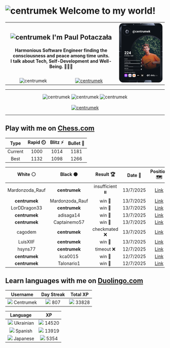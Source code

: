 <h1>
  <img
    src="https://emojis.slackmojis.com/emojis/images/1531849430/4246/blob-sunglasses.gif"
    width="30"
    alt="centrumek"
  />
  Welcome to my world!
</h1>

<table>
  <tbody>
    <tr>
      <td align="center" width="70%" colspan="2">
        <h2>
          <img
            src="https://raw.githubusercontent.com/MartinHeinz/MartinHeinz/master/wave.gif"
            width="30px"
            alt="centrumek"
          />
          I'm Paul Potaczała
        </h2>
        <h4>
          Harmonious Software Engineer finding the consciousness and peace among time units.
          <br/>
          I talk about Tech, Self-Development and Well-Being. 🌿🧘🚀
        </h4>
      </td>
      <td width="30%" rowspan="2">
        <a href="https://app.daily.dev/centrumek">
          <img
            src="./devcard.svg"
            alt="centrumek"
          />
        </a>
      </td>
    </tr>
    <tr align="center">
      <td>
        <img
          src="https://komarev.com/ghpvc/?username=centrumek&label=visitors&color=0e75b6&style=flat"
          alt="centrumek"
        >
      </td>
      <td>
        <a href="https://stackoverflow.com/users/14496012/centrumek">
          <img
            src="https://stackoverflow.com/users/flair/14496012.png?theme=dark"
            alt="centrumek"
          >
        </a>
      </td>
    </tr>
  </tbody>
</table>

---
<div align="center">
  <img 
    src="https://github-readme-stats.vercel.app/api?username=centrumek&show_icons=true&count_private=true&theme=dark&hide_border=true&hide=issues,contribs&bg_color=00000000"
    alt="centrumek"
  />
  <img
    src="https://github-readme-stats.vercel.app/api/top-langs/?username=centrumek&layout=compact&hide_border=true&theme=dark&bg_color=00000000&langs_count=6&exclude_repo=air-statistic-app"
    alt="centrumek"
  />
  <img 
    src="https://github-readme-streak-stats.herokuapp.com?user=centrumek&theme=dark&hide_border=true&background=FFFFFF00"
    alt="centrumek"
  />
  <br/>
  <br/>
  <a href="https://www.buymeacoffee.com/centrumek">
    <img
      src="https://cdn.buymeacoffee.com/buttons/v2/default-orange.png"
      height="50"
      width="210"
      alt="centrumek"
    />
  </a>
</div>

---

## Play with me on [Chess.com](https://www.chess.com/member/centrumek)

<div align="center">
<!--START_SECTION:chessStats-->
<!-- Automatically generated with https://github.com/Balastrong/chess-stats-action -->

| Type | Rapid ⏲️ | Blitz ⚡ | Bullet 🔫 |
|:---:|:---:|:---:|:---:|
| Current | 1000 | 1014 | 1181 |
| Best | 1132 | 1098 | 1266 |

| White ⚪ | Black ⚫ | Result 🏆 | Date 📅 | Position 🗺️ | Type 🕕 |
|:---:|:---:|:---:|:---:|:---:|:---:|
| Mardonzoda_Rauf | **centrumek** | insufficient ⏸️ | 13/7/2025 | <a href="http://www.ee.unb.ca/cgi-bin/tervo/fen.pl?select=8/1k1N4/8/8/8/8/K7/8 b - - 0 56">Link</a> | Blitz |
| **centrumek** | Mardonzoda_Rauf | win 🥇 | 13/7/2025 | <a href="http://www.ee.unb.ca/cgi-bin/tervo/fen.pl?select=rr3k2/p4Q2/1n1N4/2p1P3/p1B5/7P/R7/1N2K1R1 b - - 0 30">Link</a> | Blitz |
| LorDDragon33 | **centrumek** | win 🥇 | 13/7/2025 | <a href="http://www.ee.unb.ca/cgi-bin/tervo/fen.pl?select=6k1/p7/1p4pb/3R4/4r3/5q1K/P6P/8 w - - 8 43">Link</a> | Blitz |
| **centrumek** | adisaga14 | win 🥇 | 13/7/2025 | <a href="http://www.ee.unb.ca/cgi-bin/tervo/fen.pl?select=8/pp6/3N2k1/1P2R2p/8/6r1/P6K/8 b - - 0 36">Link</a> | Blitz |
| **centrumek** | Captainemo57 | win 🥇 | 13/7/2025 | <a href="http://www.ee.unb.ca/cgi-bin/tervo/fen.pl?select=1k1Q4/1pp5/7p/pN6/6P1/5N1q/PPPKPR2/8 b - - 7 33">Link</a> | Blitz |
| cagodem | **centrumek** | checkmated ❌ | 13/7/2025 | <a href="http://www.ee.unb.ca/cgi-bin/tervo/fen.pl?select=k3R3/6R1/pp1B3p/2p5/P7/3r1P2/5rPP/6K1 b - - 2 34">Link</a> | Blitz |
| LuisXIIF | **centrumek** | win 🥇 | 13/7/2025 | <a href="http://www.ee.unb.ca/cgi-bin/tervo/fen.pl?select=8/1p4k1/2p4p/p5pP/P1p3P1/3nr1K1/5r2/3R4 w - - 0 37">Link</a> | Blitz |
| hsyns77 | **centrumek** | timeout ❌ | 12/7/2025 | <a href="http://www.ee.unb.ca/cgi-bin/tervo/fen.pl?select=8/p5rk/5Q1p/8/3P4/2P2P2/PP4PP/R4RK1 b - - 0 38">Link</a> | Bullet |
| **centrumek** | kca0015 | win 🥇 | 12/7/2025 | <a href="http://www.ee.unb.ca/cgi-bin/tervo/fen.pl?select=8/p4p2/4p1pk/1p3P2/2q5/6KP/8/8 b - - 2 42">Link</a> | Bullet |
| **centrumek** | Talonario1 | win 🥇 | 12/7/2025 | <a href="http://www.ee.unb.ca/cgi-bin/tervo/fen.pl?select=8/R7/k7/1b5p/1K5P/4B3/2P5/8 b - - 2 44">Link</a> | Bullet |

<!--END_SECTION:chessStats-->
</div>

## Learn languages with me on [Duolingo.com](https://www.duolingo.com/profile/Centrumek)

<div align="center">
<!--START_SECTION:duolingoStats-->
<!-- Automatically generated with https://github.com/centrumek/duolingo-readme-stats-->

| Username | Day Streak | Total XP |
|:---:|:---:|:---:|
| <img src="https://raw.githubusercontent.com/centrumek/duolingo-readme-stats/main/assets/duolingo.png" height="12"> Centrumek | <img src="https://raw.githubusercontent.com/centrumek/duolingo-readme-stats/main/assets/streakactive.svg" height="12"> 807 | <img src="https://raw.githubusercontent.com/centrumek/duolingo-readme-stats/main/assets/xp.svg" height="12"> 33828 | <img src="https://raw.githubusercontent.com/centrumek/duolingo-readme-stats/main/assets/xp.svg" height="12"> 0 |

| Language | XP |
|:---:|:---:|
| <img src="https://raw.githubusercontent.com/centrumek/duolingo-readme-stats/main/assets/langs/ukrainian.svg" height="12"> Ukrainian | <img src="https://raw.githubusercontent.com/centrumek/duolingo-readme-stats/main/assets/xp.svg" height="12"> 14520 |
| <img src="https://raw.githubusercontent.com/centrumek/duolingo-readme-stats/main/assets/langs/spanish.svg" height="12"> Spanish | <img src="https://raw.githubusercontent.com/centrumek/duolingo-readme-stats/main/assets/xp.svg" height="12"> 13919 |
| <img src="https://raw.githubusercontent.com/centrumek/duolingo-readme-stats/main/assets/langs/japanese.svg" height="12"> Japanese | <img src="https://raw.githubusercontent.com/centrumek/duolingo-readme-stats/main/assets/xp.svg" height="12"> 5354 |

<!--END_SECTION:duolingoStats-->
</div>
<!--
**centrumek/centrumek** is a ✨ _special_ ✨ repository because its `README.md` (this file) appears on your GitHub profile.

Here are some ideas to get you started:

- 🔭 I’m currently working on ...
- 🌱 I’m currently learning ...
- 👯 I’m looking to collaborate on ...
- 🤔 I’m looking for help with ...
- 💬 Ask me about ...
- 📫 How to reach me: ...
- 😄 Pronouns: ...
- ⚡ Fun fact: ...
-->
